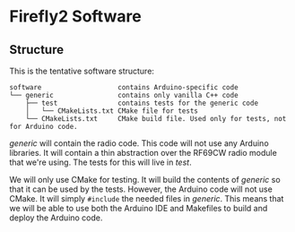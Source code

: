 # Firefly2 Software

## Structure

This is the tentative software structure:

```
software                   contains Arduino-specific code
└── generic                contains only vanilla C++ code
    ├── test               contains tests for the generic code
    │   └── CMakeLists.txt CMake file for tests
    └── CMakeLists.txt     CMake build file. Used only for tests, not for Arduino code.
```

*generic* will contain the radio code. This code will not use any Arduino
libraries. It will contain a thin abstraction over the RF69CW radio module that
we're using. The tests for this will live in *test*.

We will only use CMake for testing. It will build the contents of *generic*
so that it can be used by the tests. However, the Arduino code will not use
CMake. It will simply `#include` the needed files in *generic*. This means
that we will be able to use both the Arduino IDE and Makefiles to build and
deploy the Arduino code.

